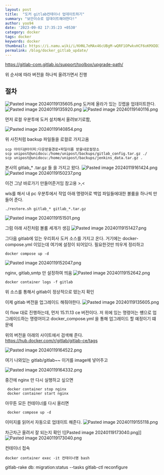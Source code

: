 ```yaml
---
layout: post
title:  "도커 gitlab컨테이너 업데이트하기"
summary: "보안이슈로 업데이트해야한다!"
author: yoo94
date: '2023-09-02 17:35:23 +0530'
category: docker
tags: docker
keywords: docker
thumbnail: https://i.namu.wiki/i/KHNL7eMAx46cUBgM-wQRF1OPwkvHCF6oKMXDD3MpOwiUZedqQ_IZuA-vI2d1jMZIkDm9zQCFxb4FFS1HKvqJd5iHeA3PYSFRBYOYewHg6wvR4BwrQjucTirP9s5I4GGtpGBrtAqGgKl_vlGROsWrTA.svg
permalink: /blog/docker_gitlab_update/
---
```

https://gitlab-com.gitlab.io/support/toolbox/upgrade-path/

위 순서에 따라 버전을 하나씩 올려가면서 진행

## 절차
<img src="/postImg/Pasted image 20240119135605.png" alt="Pasted image 20240119135605.png" style="max-width:100%;">
도커에 올라가 있는 깃랩을 업데이트한다.

<img src="/postImg/Pasted image 20240119135920.png" alt="Pasted image 20240119135920.png" style="max-width:100%;">

<img src="/postImg/Pasted image 20240119140116.png" alt="Pasted image 20240119140116.png" style="max-width:100%;">

먼저 로컬 우분투에 도커 설치해서 올려보기로함,

<img src="/postImg/Pasted image 20240119140854.png" alt="Pasted image 20240119140854.png" style="max-width:100%;">

위 사진처럼 backup 파일들을 로컬로 가지고옴

```shell
scp 아이디@아이피:다운받을경로+파일이름 받을내로컬장소
scp unipost@unidocu:/home/unipost/backups/gitlab_config.tar.gz ./
scp unipost@unidocu:/home/unipost/backups/jenkins_data.tar.gz .
```


본사의 gitlab_* .tar.gz 들 을 가지고 왔다.
<img src="/postImg/Pasted image 20240119161424.png" alt="Pasted image 20240119161424.png" style="max-width:100%;">
<img src="/postImg/Pasted image 20240119150237.png" alt="Pasted image 20240119150237.png" style="max-width:100%;">

이건 그냥 바로가기 만들어준거임 참고용 >,<

wls를 해서 내 pc 우분투에서 작업
아래 명령어로 백업 파일들에대한 볼륨을 하나씩 만들어 준다.
```shell
./restore.sh gitlab_* gitlab_*.tar.gz
```

<img src="/postImg/Pasted image 20240119151501.png" alt="Pasted image 20240119151501.png" style="max-width:100%;">

그럼 아래 사진처럼 볼륨 세개가 생김
<img src="/postImg/Pasted image 20240119151427.png" alt="Pasted image 20240119151427.png" style="max-width:100%;">


그다음 gitlab에 있는 우리회사 도커 소스를 가지고 온다. 거기에는
docker-compose.yml 이있는데 여기에 설정이 되어있다.
필요한것만 띄우게 정리하고
```shell
docker compose up -d
```
<img src="/postImg/Pasted image 20240119152047.png" alt="Pasted image 20240119152047.png" style="max-width:100%;">

nginx, gitlab,smtp 만 설정하여 띄움
<img src="/postImg/Pasted image 20240119152642.png" alt="Pasted image 20240119152642.png" style="max-width:100%;">

```shell
docker container logs -f gitlab
```
위 소스를 통해서 gitlab이 정상적으로 떴는지 확인

이제 gitlab 버전을 업그레이드 해줘야한다.
<img src="/postImg/Pasted image 20240119135605.png" alt="Pasted image 20240119135605.png" style="max-width:100%;">

이 flow 대로 진행하는데, 먼저 15.11.13 ce 버전이다.
저 위에 있는 명령어는 썡으로 업그레이드하는 명령어이고
docker_compose.yml 을 통해 업그레이드 할 예정이기 떄문에

위의 버전을 아래의 사이트에서 검색해 준다.
https://hub.docker.com/r/gitlab/gitlab-ce/tags

<img src="/postImg/Pasted image 20240119164522.png" alt="Pasted image 20240119164522.png" style="max-width:100%;">

여기 나와있는 gitlab/gitlab~~ 이거를 image에 넣어주고

<img src="/postImg/Pasted image 20240119164332.png" alt="Pasted image 20240119164332.png" style="max-width:100%;">

중간에 nginx 만 다시 실행하고 싶으면
```shell
 docker container stop nginx
 docker container start nginx
```

아무튼 모든 컨테이너를 다시 올리면
```shell
 docker compose up -d
```
이미지를 읽어서 자동으로 업데이트 해준다.
<img src="/postImg/Pasted image 20240119155118.png" alt="Pasted image 20240119155118.png" style="max-width:100%;">


차근차근 올려서 잘 되는지 확인
![[Pasted image 20240119173040.png]]
<img src="/postImg/Pasted image 20240119173040.png" alt="Pasted image 20240119173040.png" style="max-width:100%;">


컨테이너 접속
```shell
docker container exec -it 컨테이너명 bash
```
gitlab-rake db: migration:status --tasks
gitlab-ctl reconfigure